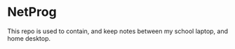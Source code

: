 # NetProg

This repo is used to contain, and keep notes between my school laptop, and home desktop. 